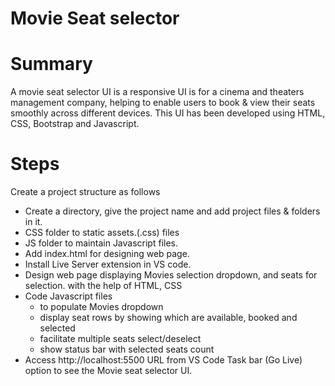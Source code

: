 # Movie Seat selector

# Summary

A movie seat selector UI is a responsive UI is for a cinema and theaters management company, helping to enable users to book & view their seats smoothly across different devices. This UI has been developed using HTML, CSS, Bootstrap and Javascript.

# Steps

Create a project structure as follows

- Create a directory, give the project name and add project files & folders in it.
- CSS folder to static assets.(.css) files
- JS folder to maintain Javascript files.
- Add index.html for designing web page.
- Install Live Server extension in VS code.
- Design web page displaying Movies selection dropdown, and seats for selection.
  with the help of HTML, CSS
- Code Javascript files
  - to populate Movies dropdown
  - display seat rows by showing which are available, booked and selected
  - facilitate multiple seats select/deselect
  - show status bar with selected seats count
- Access http://localhost:5500 URL from VS Code Task bar (Go Live) option to see the Movie seat selector UI.
